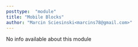 ```yaml
---
posttype:  "module"  
title: "Mobile Blocks"
author: "Marcin Sciesinski<marcins78@gmail.com>"
---
```

No info available about this module
